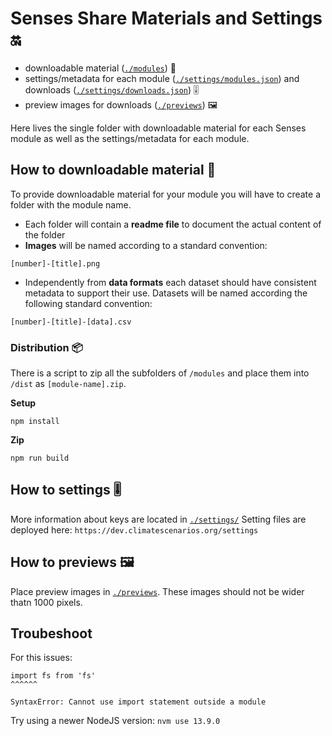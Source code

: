 # Senses Share Materials and Settings 🔛
- downloadable material ([`./modules`](./modules)) 🔧
- settings/metadata for each module ([`./settings/modules.json`](./settings/modules.json)) and downloads ([`./settings/downloads.json`](./settings/downloads.json)) 🎚️
- preview images for downloads ([`./previews`](./previews)) 🖼

Here lives the single folder with downloadable material for each Senses module as well as the settings/metadata for each module.

## How to downloadable material 🔧
To provide downloadable material for your module you will have to create a
folder with the module name.

* Each folder will contain a __readme file__ to document the actual content of the
folder
* __Images__ will be named according to a standard convention:
```
[number]-[title].png
```
* Independently from __data formats__ each dataset should have consistent
metadata to support their use. Datasets will be named according the following
standard convention:
```
[number]-[title]-[data].csv
```

### Distribution 📦
There is a script to zip all the subfolders of `/modules` and place them into `/dist` as `[module-name].zip`.

__Setup__
```
npm install
```

__Zip__
```
npm run build
```

## How to settings 🎚️
More information about keys are located in [`./settings/`](./settings/)
Setting files are deployed here: `https://dev.climatescenarios.org/settings`

## How to previews 🖼
Place preview images in [`./previews`](./previews). These images should not be wider thatn 1000 pixels.

## Troubeshoot
For this issues:
```
import fs from 'fs'
^^^^^^

SyntaxError: Cannot use import statement outside a module
```
Try using a newer NodeJS version: `nvm use 13.9.0`
